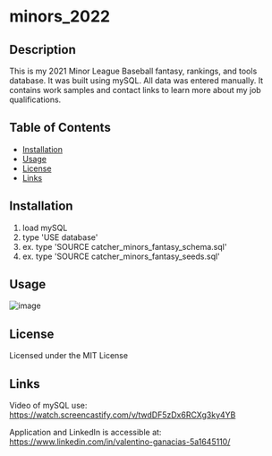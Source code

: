 # minors_2022

## Description
This is my 2021 Minor League Baseball fantasy, rankings, and tools database. It was built using mySQL.  All data was entered manually.  It contains work samples and contact links to learn more about my job qualifications.

## Table of Contents

- [Installation](#installation)
- [Usage](#usage)
- [License](#license)
- [Links](#links)

## Installation

1.  load mySQL
2.  type 'USE database' 
3.  ex. type 'SOURCE catcher_minors_fantasy_schema.sql'
4.  ex. type 'SOURCE catcher_minors_fantasy_seeds.sql'

## Usage

![image](![image](https://user-images.githubusercontent.com/84544540/152619263-eb1f162a-f980-4818-9875-d6e838662967.png)
)

## License 

Licensed under the MIT License

## Links

Video of mySQL use: https://watch.screencastify.com/v/twdDF5zDx6RCXg3ky4YB

Application and LinkedIn is accessible at: https://www.linkedin.com/in/valentino-ganacias-5a1645110/



